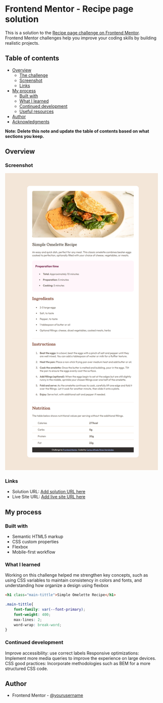 # Frontend Mentor - Recipe page solution

This is a solution to the [Recipe page challenge on Frontend Mentor](https://www.frontendmentor.io/challenges/recipe-page-KiTsR8QQKm). Frontend Mentor challenges help you improve your coding skills by building realistic projects. 

## Table of contents

- [Overview](#overview)
  - [The challenge](#the-challenge)
  - [Screenshot](#screenshot)
  - [Links](#links)
- [My process](#my-process)
  - [Built with](#built-with)
  - [What I learned](#what-i-learned)
  - [Continued development](#continued-development)
  - [Useful resources](#useful-resources)
- [Author](#author)
- [Acknowledgments](#acknowledgments)

**Note: Delete this note and update the table of contents based on what sections you keep.**

## Overview

### Screenshot

![](./assets/images/proyect_screenshot.png)

### Links

- Solution URL: [Add solution URL here](https://your-solution-url.com)
- Live Site URL: [Add live site URL here](https://your-live-site-url.com)

## My process

### Built with

- Semantic HTML5 markup
- CSS custom properties
- Flexbox
- Mobile-first workflow

### What I learned
Working on this challenge helped me strengthen key concepts, such as using CSS variables to maintain consistency in colors and fonts, and understanding how organize a design using flexbox


```html
<h1 class="main-tittle">Simple Omelette Recipe</h1>
```
```css
.main-tittle{
    font-family: var(--font-primary);
    font-weight: 400;
    max-lines: 2;
    word-wrap: break-word;
}
```

### Continued development

Improve accessibility: use correct labels 
Responsive optimizations: Implement more media queries to improve the experience on large devices.
CSS good practices: Incorporate methodologies such as BEM for a more structured CSS code.

## Author
- Frontend Mentor - [@yourusername](https://www.frontendmentor.io/profile/CarlosPerez1999)
